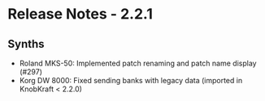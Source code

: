 # Release Notes - 2.2.1

## Synths

* Roland MKS-50: Implemented patch renaming and patch name display (#297)
* Korg DW 8000: Fixed sending banks with legacy data (imported in KnobKraft < 2.2.0)
